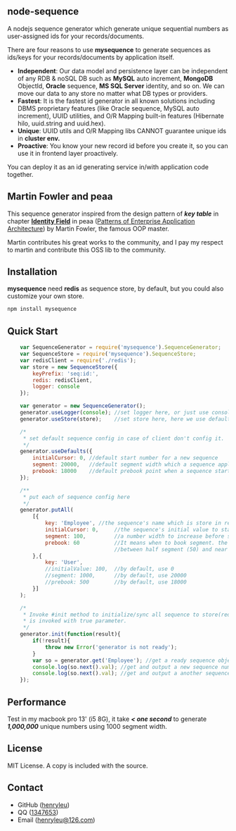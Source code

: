 ## node-sequence

A nodejs sequence generator which generate unique sequential numbers as user-assigned ids for your records/documents.

There are four reasons to use **mysequence** to generate sequences as ids/keys for your records/documents by application itself.
- **Independent**: Our data model and persistence layer can be independent of any RDB & noSQL DB such as **MySQL** auto increment, **MongoDB** ObjectId, **Oracle** sequence, **MS SQL Server** identity, and so on. We can move our data to any store no matter what DB types or providers.
- **Fastest**: It is the fastest id generator in all known solutions including DBMS proprietary features (like Oracle sequence, MySQL auto increment), UUID utilities, and O/R Mapping built-in features (Hibernate hilo, uuid.string and uuid.hex).
- **Unique**: UUID utils and O/R Mapping libs CANNOT guarantee unique ids in **cluster env.**
- **Proactive**: You know your new record id before you create it, so you can use it in frontend layer proactively.

You can deploy it as an id generating service in/with application code together.

## Martin Fowler and peaa
This sequence generator inspired from the design pattern of ***key table*** in chapter [**Identity Field**](http://martinfowler.com/eaaCatalog/identityField.html) in peaa ([Patterns of Enterprise Application Architecture](http://www.amazon.com/exec/obidos/ASIN/0321127420/resourcesforsoft)) by Martin Fowler, the famous OOP master.

Martin contributes his great works to the community, and I pay my respect to martin and contribute this OSS lib to the community.

## Installation

**mysequence** need **redis** as sequence store, by default, but you could also customize your own store.
```javascript
npm install mysequence

```

## Quick Start

```javascript
    var SequenceGenerator = require('mysequence').SequenceGenerator;
    var SequenceStore = require('mysequence').SequenceStore;
    var redisClient = require('./redis');
    var store = new SequenceStore({
        keyPrefix: 'seq:id:',
        redis: redisClient,
        logger: console
    });

    var generator = new SequenceGenerator();
    generator.useLogger(console); //set logger here, or just use console as logger
    generator.useStore(store);    //set store here, here we use default redis store

    /*
     * set default sequence config in case of client don't config it.
     */
    generator.useDefaults({
        initialCursor: 0, //default start number for a new sequence
        segment: 20000,   //default segment width which a sequence apply once
        prebook: 18000    //default prebook point when a sequence start to apply a segment in advance
    });

    /**
     * put each of sequence config here
     */
    generator.putAll(
        [{
            key: 'Employee', //the sequence's name which is store in redis.
            initialCursor: 0,     //the sequence's initial value to start from
            segment: 100,         //a number width to increase before sequence touch the segment end.
            prebook: 60           //It means when to book segment. the value is normally
                                  //between half segment (50) and near segment end (90).
        },{
            key: 'User',
            //initialValue: 100,  //by default, use 0
            //segment: 1000,      //by default, use 20000
            //prebook: 500        //by default, use 18000
        }]
    );

    /*
     * Invoke #init method to initialize/sync all sequence to store(redis) until callback
     * is invoked with true parameter.
     */
    generator.init(function(result){
        if(!result){
            throw new Error('generator is not ready');
        }
        var so = generator.get('Employee'); //get a ready sequence object.
        console.log(so.next().val); //get and output a new sequence number
        console.log(so.next().val); //get and output a another sequence number
    });
```

## Performance

Test in my macbook pro 13' (i5 8G), it take ***< one second*** to generate ***1,000,000*** unique numbers using 1000 segment width.

License
-------

MIT License. A copy is included with the source.

Contact
-------

* GitHub ([henryleu](http://github.com/henryleu))
* QQ ([1347653](1347653))
* Email ([henryleu@126.com](mailto:henryleu@126.com))
